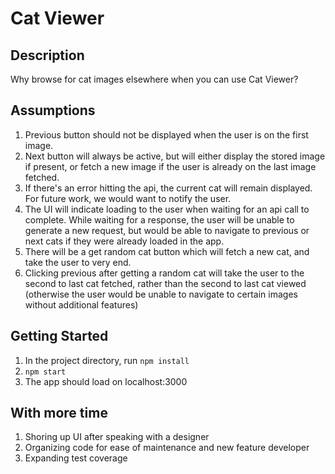 # Cat Viewer
## Description
Why browse for cat images elsewhere when you can use Cat Viewer?

## Assumptions
1. Previous button should not be displayed when the user is on the first image. 
1. Next button will always be active, but will either display the stored image if present, or fetch a new image if the user is already on the last image fetched.
1. If there's an error hitting the api, the current cat will remain displayed. For future work, we would want to notify the user.
1. The UI will indicate loading to the user when waiting for an api call to complete. While waiting for a response, the user will be unable to generate a new request, but would be able to navigate to previous or next cats if they were already loaded in the app.
1. There will be a get random cat button which will fetch a new cat, and take the user to very end.
1. Clicking previous after getting a random cat will take the user to the second to last cat fetched, rather than the second to last cat viewed (otherwise the user would be unable to navigate to certain images without additional features)

## Getting Started
1. In the project directory, run `npm install`
1. `npm start`
1. The app should load on localhost:3000


## With more time
1. Shoring up UI after speaking with a designer
1. Organizing code for ease of maintenance and new feature developer
1. Expanding test coverage
